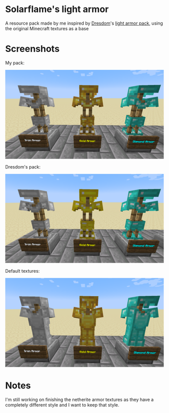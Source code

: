 # Solarflame's light armor
A resource pack made by me inspired by [Dresdom](https://www.reddit.com/user/Dresdom/)'s [light armor pack](https://www.reddit.com/r/Minecraft/comments/7e8zqv/i_made_a_light_armor_resource_pack/), using the original Minecraft textures as a base
# Screenshots
My pack:

![Solar's pack](images/solar.png)

Dresdom's pack:

![Dresdom's pack](images/dresdom.png)

Default textures:

![Default textures](images/vanilla.png)
# Notes
I'm still working on finishing the netherite armor textures as they have a completely different style and I want to keep that style.